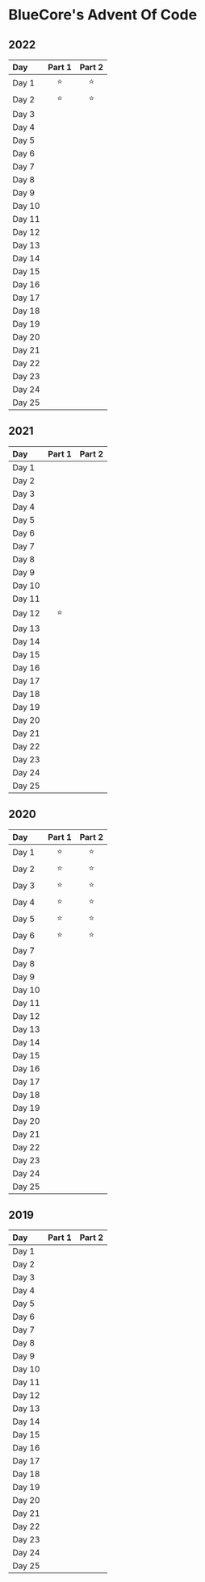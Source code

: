 # BlueCore's Advent Of Code

## 2022

| Day        | Part 1 | Part 2 |
|:---------- |:------:|:------:|
| Day 1      |   ⭐  |   ⭐   |
| Day 2      |   ⭐  |   ⭐   |
| Day 3      |        |        |
| Day 4      |        |        |
| Day 5      |        |        |
| Day 6      |        |        |
| Day 7      |        |        |
| Day 8      |        |        |
| Day 9      |        |        |
| Day 10     |        |        |
| Day 11     |        |        |
| Day 12     |        |        |
| Day 13     |        |        |
| Day 14     |        |        |
| Day 15     |        |        |
| Day 16     |        |        |
| Day 17     |        |        |
| Day 18     |        |        |
| Day 19     |        |        |
| Day 20     |        |        |
| Day 21     |        |        |
| Day 22     |        |        |
| Day 23     |        |        |
| Day 24     |        |        |
| Day 25     |        |        |

## 2021

| Day        | Part 1 | Part 2 |
|:---------- |:------:|:------:|
| Day 1      |        |        |
| Day 2      |        |        |
| Day 3      |        |        |
| Day 4      |        |        |
| Day 5      |        |        |
| Day 6      |        |        |
| Day 7      |        |        |
| Day 8      |        |        |
| Day 9      |        |        |
| Day 10     |        |        |
| Day 11     |        |        |
| Day 12     |   ⭐  |        |
| Day 13     |        |        |
| Day 14     |        |        |
| Day 15     |        |        |
| Day 16     |        |        |
| Day 17     |        |        |
| Day 18     |        |        |
| Day 19     |        |        |
| Day 20     |        |        |
| Day 21     |        |        |
| Day 22     |        |        |
| Day 23     |        |        |
| Day 24     |        |        |
| Day 25     |        |        |

## 2020

| Day        | Part 1 | Part 2 |
|:---------- |:------:|:------:|
| Day 1      |   ⭐  |   ⭐   |
| Day 2      |   ⭐  |   ⭐   |
| Day 3      |   ⭐  |   ⭐   |
| Day 4      |   ⭐  |   ⭐   |
| Day 5      |   ⭐  |   ⭐   |
| Day 6      |   ⭐  |   ⭐   |
| Day 7      |        |        |
| Day 8      |        |        |
| Day 9      |        |        |
| Day 10     |        |        |
| Day 11     |        |        |
| Day 12     |        |        |
| Day 13     |        |        |
| Day 14     |        |        |
| Day 15     |        |        |
| Day 16     |        |        |
| Day 17     |        |        |
| Day 18     |        |        |
| Day 19     |        |        |
| Day 20     |        |        |
| Day 21     |        |        |
| Day 22     |        |        |
| Day 23     |        |        |
| Day 24     |        |        |
| Day 25     |        |        |

## 2019

| Day        | Part 1 | Part 2 |
|:---------- |:------:|:------:|
| Day 1      |        |        |
| Day 2      |        |        |
| Day 3      |        |        |
| Day 4      |        |        |
| Day 5      |        |        |
| Day 6      |        |        |
| Day 7      |        |        |
| Day 8      |        |        |
| Day 9      |        |        |
| Day 10     |        |        |
| Day 11     |        |        |
| Day 12     |        |        |
| Day 13     |        |        |
| Day 14     |        |        |
| Day 15     |        |        |
| Day 16     |        |        |
| Day 17     |        |        |
| Day 18     |        |        |
| Day 19     |        |        |
| Day 20     |        |        |
| Day 21     |        |        |
| Day 22     |        |        |
| Day 23     |        |        |
| Day 24     |        |        |
| Day 25     |        |        |
